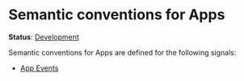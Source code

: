 <!--- Hugo front matter used to generate the website version of this page:
linkTitle: App
--->

# Semantic conventions for Apps

**Status**: [Development][DocumentStatus]

Semantic conventions for Apps are defined for the following signals:

- [App Events](app-events.md)

[DocumentStatus]: https://opentelemetry.io/docs/specs/otel/document-status
